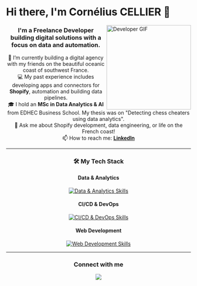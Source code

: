 # Hi there, I'm Cornélius CELLIER 👋

<a href="https://www.linkedin.com/in/cornelius-cellier/">
  <img align="right" alt="Developer GIF" src="https://media.giphy.com/media/v1.Y2lkPTc5MGI3NjExeTZxemVoOTZkbHIzMGd1ZmNzN3Zpbjk3N2o5dmhkZ2FzbnR2dmh4YiZlcD12MV9naWZzX3NlYXJjaCZjdD1n/3og0IDoDo2TeidxKbm/giphy.gif" width="230px"/>
</a>

<div align="center">

### I'm a Freelance Developer building digital solutions with a focus on data and automation.

<p>
🔭 I’m currently building a digital agency with my friends on the beautiful oceanic coast of southwest France.
<br />
💻 My past experience includes developing apps and connectors for <b>Shopify</b>, automation and building data pipelines.
<br />
🎓 I hold an <b>MSc in Data Analytics & AI</b> from EDHEC Business School. My thesis was on "Detecting chess cheaters using data analytics".
<br />
💬 Ask me about Shopify development, data engineering, or life on the French coast!
<br />
📫 How to reach me: <b><a href="https://www.linkedin.com/in/cornelius-cellier/">LinkedIn</a></b>
</p>

---

### 🛠️ My Tech Stack

#### Data & Analytics
[![Data & Analytics Skills](https://skillicons.dev/icons?i=python,postgres,aws,gcp,snowflake,powerbi,tableau,dbt,airflow,spark,pandas,pyspark,scikitlearn&theme=dark)](https://skillicons.dev)

#### CI/CD & DevOps
[![CI/CD & DevOps Skills](https://skillicons.dev/icons?i=git,docker&theme=dark)](https://skillicons.dev)

#### Web Development
[![Web Development Skills](https://skillicons.dev/icons?i=flask,js,react,nextjs,webflow,shopify,tailwind&theme=dark)](https://skillicons.dev)

---

### Connect with me

<a href="https://www.linkedin.com/in/cornelius-cellier/">
  <img src="https://go-skill-icons.vercel.app/api/icons?i=linkedin" />
</a>

</div>
